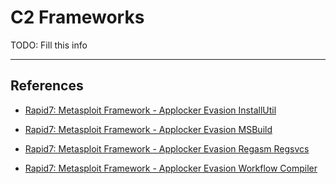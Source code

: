# C2 Frameworks

TODO: Fill this info

---
## References

- [Rapid7: Metasploit Framework - Applocker Evasion InstallUtil](https://github.com/rapid7/metasploit-framework/blob/master/documentation/modules/evasion/windows/applocker_evasion_install_util.md)

- [Rapid7: Metasploit Framework - Applocker Evasion MSBuild](https://github.com/rapid7/metasploit-framework/blob/master/documentation/modules/evasion/windows/applocker_evasion_msbuild.md)

- [Rapid7: Metasploit Framework - Applocker Evasion Regasm Regsvcs](https://github.com/rapid7/metasploit-framework/blob/master/documentation/modules/evasion/windows/applocker_evasion_regasm_regsvcs.md)

- [Rapid7: Metasploit Framework - Applocker Evasion Workflow Compiler](https://github.com/rapid7/metasploit-framework/blob/master/documentation/modules/evasion/windows/applocker_evasion_workflow_compiler.md)